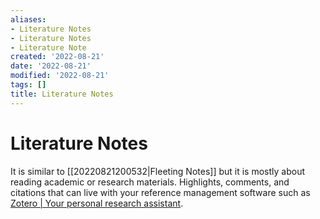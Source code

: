 ```yaml
---
aliases:
- Literature Notes
- Literature Notes
- Literature Note
created: '2022-08-21'
date: '2022-08-21'
modified: '2022-08-21'
tags: []
title: Literature Notes
---
```


# Literature Notes

It is similar to [[20220821200532|Fleeting Notes]] but it is mostly about reading academic or research materials. Highlights, comments, and citations that can live with your reference management software such as [Zotero | Your personal research assistant](https://www.zotero.org/).